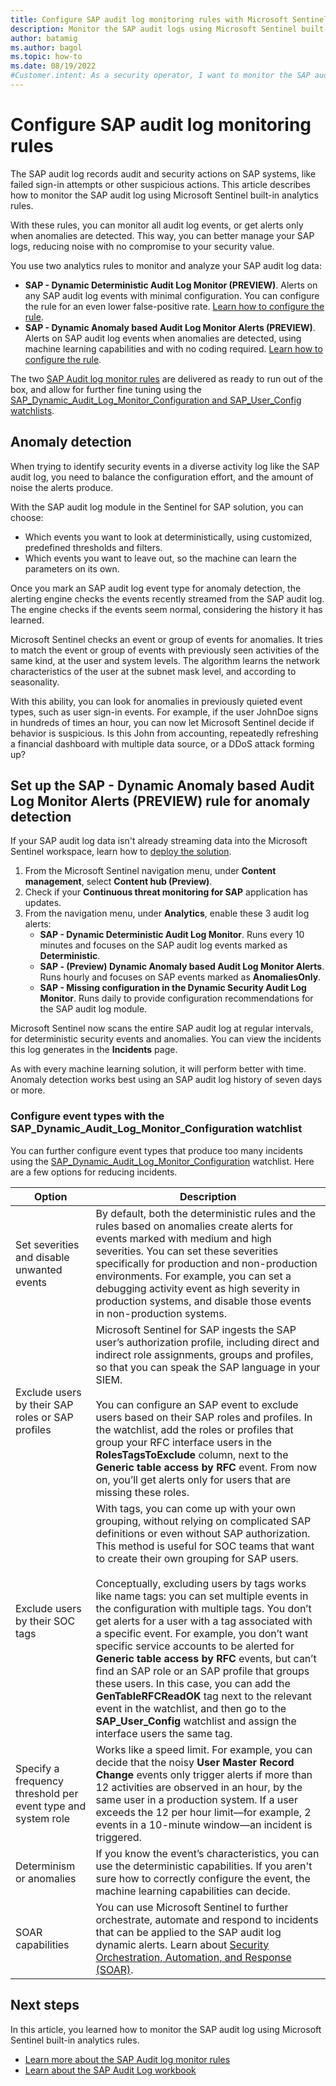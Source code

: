 ```yaml
---
title: Configure SAP audit log monitoring rules with Microsoft Sentinel
description: Monitor the SAP audit logs using Microsoft Sentinel built-in analytics rules, to easily manage your SAP logs, reducing noise with no compromise to security value. 
author: batamig
ms.author: bagol
ms.topic: how-to
ms.date: 08/19/2022
#Customer.intent: As a security operator, I want to monitor the SAP audit logs and easily manage the logs, so I can reduce noise without compromising security value.
---
```


# Configure SAP audit log monitoring rules

The SAP audit log records audit and security actions on SAP systems, like failed sign-in attempts or other suspicious actions. This article describes how to monitor the SAP audit log using Microsoft Sentinel built-in analytics rules. 

With these rules, you can monitor all audit log events, or get alerts only when anomalies are detected. This way, you can better manage your SAP logs, reducing noise with no compromise to your security value.

You use two analytics rules to monitor and analyze your SAP audit log data:

- **SAP - Dynamic Deterministic Audit Log Monitor (PREVIEW)**. Alerts on any SAP audit log events with minimal configuration. You can configure the rule for an even lower false-positive rate. [Learn how to configure the rule](https://techcommunity.microsoft.com/t5/microsoft-sentinel-blog/microsoft-sentinel-for-sap-news-dynamic-sap-security-audit-log/ba-p/3326842). 
- **SAP - Dynamic Anomaly based Audit Log Monitor Alerts (PREVIEW)**. Alerts on SAP audit log events when anomalies are detected, using machine learning capabilities and with no coding required. [Learn how to configure the rule](#set-up-the-sap---dynamic-anomaly-based-audit-log-monitor-alerts-preview-rule-for-anomaly-detection).

The two [SAP Audit log monitor rules](sap-solution-security-content.md#monitoring-the-sap-audit-log) are delivered as ready to run out of the box, and allow for further fine tuning using the [SAP_Dynamic_Audit_Log_Monitor_Configuration and SAP_User_Config watchlists](sap-solution-security-content.md#available-watchlists).

## Anomaly detection
 
When trying to identify security events in a diverse activity log like the SAP audit log, you need to balance the configuration effort, and the amount of noise the alerts produce.

With the SAP audit log module in the Sentinel for SAP solution, you can choose: 
- Which events you want to look at deterministically, using customized, predefined thresholds and filters.
- Which events you want to leave out, so the machine can learn the parameters on its own.

Once you mark an SAP audit log event type for anomaly detection, the alerting engine checks the events recently streamed from the SAP audit log. The engine checks if the events seem normal, considering the history it has learned. 

Microsoft Sentinel checks an event or group of events for anomalies. It tries to match the event or group of events with previously seen activities of the same kind, at the user and system levels. The algorithm learns the network characteristics of the user at the subnet mask level, and according to seasonality. 

With this ability, you can look for anomalies in previously quieted event types, such as user sign-in events. For example, if the user JohnDoe signs in hundreds of times an hour, you can now let Microsoft Sentinel decide if behavior is suspicious. Is this John from accounting, repeatedly refreshing a financial dashboard with multiple data source, or a DDoS attack forming up?

## Set up the SAP - Dynamic Anomaly based Audit Log Monitor Alerts (PREVIEW) rule for anomaly detection

If your SAP audit log data isn't already streaming data into the Microsoft Sentinel workspace, learn how to [deploy the solution](deployment-overview.md).

1. From the Microsoft Sentinel navigation menu, under **Content management**, select **Content hub (Preview)**. 
1. Check if your **Continuous threat monitoring for SAP** application has updates.
1. From the navigation menu, under **Analytics**, enable these 3 audit log alerts:
    - **SAP - Dynamic Deterministic Audit Log Monitor**. Runs every 10 minutes and focuses on the SAP audit log events marked as **Deterministic**.
    - **SAP - (Preview) Dynamic Anomaly based Audit Log Monitor Alerts**. Runs hourly and focuses on SAP events marked as **AnomaliesOnly**.
    - **SAP - Missing configuration in the Dynamic Security Audit Log Monitor**. Runs daily to provide configuration recommendations for the SAP audit log module.

Microsoft Sentinel now scans the entire SAP audit log at regular intervals, for deterministic security events and anomalies. You can view the incidents this log generates in the **Incidents** page.

As with every machine learning solution, it will perform better with time. Anomaly detection works best using an SAP audit log history of seven days or more. 

### Configure event types with the SAP_Dynamic_Audit_Log_Monitor_Configuration watchlist

You can further configure event types that produce too many incidents using the [SAP_Dynamic_Audit_Log_Monitor_Configuration](sap-solution-security-content.md#available-watchlists) watchlist. Here are a few options for reducing incidents. 

|Option  |Description  |
|---------|---------|
|Set severities and disable unwanted events     |By default, both the deterministic rules and the rules based on anomalies create alerts for events marked with medium and high severities. You can set these severities specifically for production and non-production environments. For example, you can set a debugging activity event as high severity in production systems, and disable those events in non-production systems.         |
|Exclude users by their SAP roles or SAP profiles     |Microsoft Sentinel for SAP ingests the SAP user’s authorization profile, including direct and indirect role assignments, groups and profiles, so that you can speak the SAP language in your SIEM.<br><br>You can configure an SAP event to exclude users based on their SAP roles and profiles. In the watchlist, add the roles or profiles that group your RFC interface users in the **RolesTagsToExclude** column, next to the **Generic table access by RFC** event. From now on, you’ll get alerts only for users that are missing these roles.         |
|Exclude users by their SOC tags     |With tags, you can come up with your own grouping, without relying on complicated SAP definitions or even without SAP authorization. This method is useful for SOC teams that want to create their own grouping for SAP users.<br><br>Conceptually, excluding users by tags works like name tags: you can set multiple events in the configuration with multiple tags. You don’t get alerts for a user with a tag associated with a specific event. For example, you don’t want specific service accounts to be alerted for **Generic table access by RFC** events, but can’t find an SAP role or an SAP profile that groups these users. In this case, you can add the **GenTableRFCReadOK** tag next to the relevant event in the watchlist, and then go to the **SAP_User_Config** watchlist and assign the interface users the same tag.    |
|Specify a frequency threshold per event type and system role     |Works like a speed limit. For example, you can decide that the noisy **User Master Record Change** events only trigger alerts if more than 12 activities are observed in an hour, by the same user in a production system. If a user exceeds the 12 per hour limit—for example, 2 events in a 10-minute window—an incident is triggered.  |
|Determinism or anomalies     |If you know the event’s characteristics, you can use the deterministic capabilities. If you aren't sure how to correctly configure the event, the machine learning capabilities can decide.         |
|SOAR capabilities     |You can use Microsoft Sentinel to further orchestrate, automate and respond to incidents that can be applied to the SAP audit log dynamic alerts. Learn about [Security Orchestration, Automation, and Response (SOAR)](../automation.md).  |

## Next steps

In this article, you learned how to monitor the SAP audit log using Microsoft Sentinel built-in analytics rules.

- [Learn more about the SAP Audit log monitor rules](sap-solution-security-content.md#monitoring-the-sap-audit-log)
- [Learn about the SAP Audit Log workbook](sap-audit-log-workbook.md)

 




 


 
 
 

